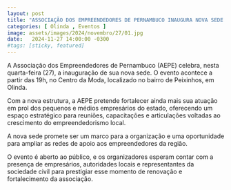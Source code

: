 ```yaml
---
layout: post
title: "ASSOCIAÇÃO DOS EMPREENDEDORES DE PERNAMBUCO INAUGURA NOVA SEDE NO CENTRO DA MODA"
categories: [ Olinda , Eventos ]
image: assets/images/2024/novembro/27/01.jpg
date:   2024-11-27 14:00:00 -0300
#tags: [sticky, featured]
---
```

A Associação dos Empreendedores de Pernambuco (AEPE) celebra, nesta quarta-feira (27), a inauguração de sua nova sede. O evento acontece a partir das 19h, no Centro da Moda, localizado no bairro de Peixinhos, em Olinda.

Com a nova estrutura, a AEPE pretende fortalecer ainda mais sua atuação em prol dos pequenos e médios empresários do estado, oferecendo um espaço estratégico para reuniões, capacitações e articulações voltadas ao crescimento do empreendedorismo local.

A nova sede promete ser um marco para a organização e uma oportunidade para ampliar as redes de apoio aos empreendedores da região.

O evento é aberto ao público, e os organizadores esperam contar com a presença de empresários, autoridades locais e representantes da sociedade civil para prestigiar esse momento de renovação e fortalecimento da associação.